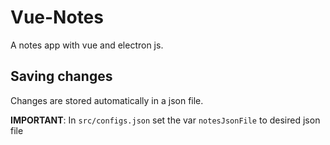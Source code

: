 # Vue-Notes
A notes app with vue and electron js.

## Saving changes
Changes are stored automatically in a json file.

**IMPORTANT**: In ```src/configs.json``` set the var ```notesJsonFile``` to desired json file

